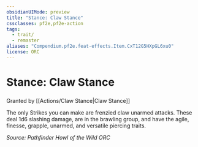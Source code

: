 ```yaml
---
obsidianUIMode: preview
title: "Stance: Claw Stance"
cssclasses: pf2e,pf2e-action
tags:
  - trait/
  - remaster
aliases: "Compendium.pf2e.feat-effects.Item.CxT12G5HXpGL6xu0"
license: ORC
---
```

# Stance: Claw Stance

### 






Granted by [[Actions/Claw Stance|Claw Stance]]

The only Strikes you can make are frenzied claw unarmed attacks. These deal 1d6 slashing damage, are in the brawling group, and have the agile, finesse, grapple, unarmed, and versatile piercing traits.

*Source: Pathfinder Howl of the Wild*
*ORC*